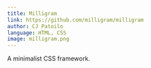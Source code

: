 ```yaml
---
title: Milligram
link: https://github.com/milligram/milligram
author: CJ Patoilo
language: HTML, CSS
image: milligram.png
---
```


A minimalist CSS framework.